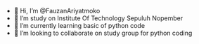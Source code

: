 - 👋 Hi, I’m @FauzanAriyatmoko
- 📝 I’m study on Institute Of Technology Sepuluh Nopember
- 🌱 I’m currently learning basic of python code
- 💞️ I’m looking to collaborate on study group for python coding

<!---
FauzanAriyatmoko/FauzanAriyatmoko is a ✨ special ✨ repository because its `README.md` (this file) appears on your GitHub profile.
You can click the Preview link to take a look at your changes.
--->
